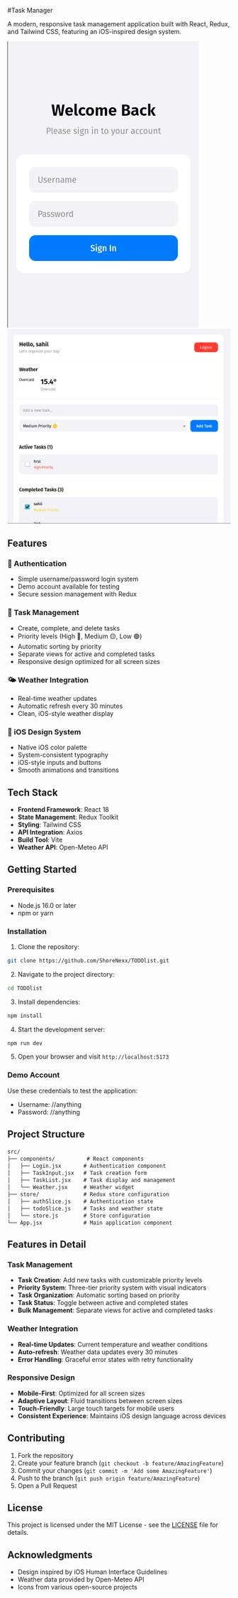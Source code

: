 #Task Manager

A modern, responsive task management application built with React, Redux, and Tailwind CSS, featuring an iOS-inspired design system.

![Login Page Preview](src/assets/login.png)
![Task Manager Preview](src/assets/app.png)

## Features

### 🔐 Authentication
- Simple username/password login system
- Demo account available for testing
- Secure session management with Redux

### 📝 Task Management
- Create, complete, and delete tasks
- Priority levels (High 🔴, Medium 🟡, Low 🟢)
- Automatic sorting by priority
- Separate views for active and completed tasks
- Responsive design optimized for all screen sizes

### 🌤️ Weather Integration
- Real-time weather updates
- Automatic refresh every 30 minutes
- Clean, iOS-style weather display

### 🎨 iOS Design System
- Native iOS color palette
- System-consistent typography
- iOS-style inputs and buttons
- Smooth animations and transitions

## Tech Stack

- **Frontend Framework**: React 18
- **State Management**: Redux Toolkit
- **Styling**: Tailwind CSS
- **API Integration**: Axios
- **Build Tool**: Vite
- **Weather API**: Open-Meteo API

## Getting Started

### Prerequisites

- Node.js 16.0 or later
- npm or yarn

### Installation

1. Clone the repository:
```bash
git clone https://github.com/ShoreNexx/TODOlist.git
```

2. Navigate to the project directory:
```bash
cd TODOlist
```

3. Install dependencies:
```bash
npm install
```

4. Start the development server:
```bash
npm run dev
```

5. Open your browser and visit `http://localhost:5173`

### Demo Account

Use these credentials to test the application:
- Username: //anything
- Password: //anything

## Project Structure

```
src/
├── components/          # React components
│   ├── Login.jsx       # Authentication component
│   ├── TaskInput.jsx   # Task creation form
│   ├── TaskList.jsx    # Task display and management
│   └── Weather.jsx     # Weather widget
├── store/              # Redux store configuration
│   ├── authSlice.js    # Authentication state
│   ├── todoSlice.js    # Tasks and weather state
│   └── store.js        # Store configuration
└── App.jsx             # Main application component
```

## Features in Detail

### Task Management

- **Task Creation**: Add new tasks with customizable priority levels
- **Priority System**: Three-tier priority system with visual indicators
- **Task Organization**: Automatic sorting based on priority
- **Task Status**: Toggle between active and completed states
- **Bulk Management**: Separate views for active and completed tasks

### Weather Integration

- **Real-time Updates**: Current temperature and weather conditions
- **Auto-refresh**: Weather data updates every 30 minutes
- **Error Handling**: Graceful error states with retry functionality

### Responsive Design

- **Mobile-First**: Optimized for all screen sizes
- **Adaptive Layout**: Fluid transitions between screen sizes
- **Touch-Friendly**: Large touch targets for mobile users
- **Consistent Experience**: Maintains iOS design language across devices

## Contributing

1. Fork the repository
2. Create your feature branch (`git checkout -b feature/AmazingFeature`)
3. Commit your changes (`git commit -m 'Add some AmazingFeature'`)
4. Push to the branch (`git push origin feature/AmazingFeature`)
5. Open a Pull Request

## License

This project is licensed under the MIT License - see the [LICENSE](LICENSE) file for details.

## Acknowledgments

- Design inspired by iOS Human Interface Guidelines
- Weather data provided by Open-Meteo API
- Icons from various open-source projects